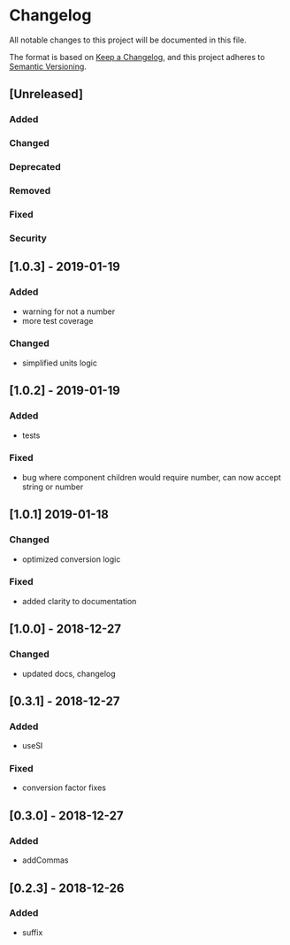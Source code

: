 # Changelog

All notable changes to this project will be documented in this file.

The format is based on [Keep a Changelog](https://keepachangelog.com/en/1.0.0/),
and this project adheres to [Semantic Versioning](https://semver.org/spec/v2.0.0.html).

## [Unreleased]

### Added

### Changed

### Deprecated

### Removed

### Fixed

### Security

## [1.0.3] - 2019-01-19

### Added

- warning for not a number
- more test coverage

### Changed

- simplified units logic

## [1.0.2] - 2019-01-19

### Added

- tests

### Fixed

- bug where component children would require number, can now accept string or number

## [1.0.1] 2019-01-18

### Changed

- optimized conversion logic

### Fixed

- added clarity to documentation

## [1.0.0] - 2018-12-27

### Changed

- updated docs, changelog

## [0.3.1] - 2018-12-27

### Added

- useSI

### Fixed

- conversion factor fixes

## [0.3.0] - 2018-12-27

### Added

- addCommas

## [0.2.3] - 2018-12-26

### Added

- suffix
